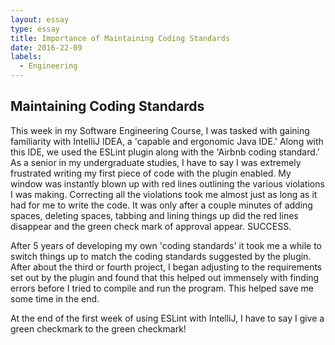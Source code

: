 ```yaml
---
layout: essay
type: essay
title: Importance of Maintaining Coding Standards
date: 2016-22-09
labels:
  - Engineering
---
```



## Maintaining Coding Standards

This week in my Software Engineering Course, I was tasked with gaining familiarity with IntelliJ IDEA, a 'capable and ergonomic Java IDE.' Along with this IDE, we used the ESLint plugin along with the 'Airbnb coding standard.' As a senior in my undergraduate studies, I have to say I was extremely frustrated writing my first piece of code with the plugin enabled. My window was instantly blown up with red lines outlining the various violations I was making. Correcting all the violations took me almost just as long as it had for me to write the code. It was only after a couple minutes of adding spaces, deleting spaces, tabbing and lining things up did the red lines disappear and the green check mark of approval appear. SUCCESS.

After 5 years of developing my own 'coding standards' it took me a while to switch things up to match the coding standards suggested by the plugin. After about the third or fourth project, I began adjusting to the requirements set out by the plugin and found that this helped out immensely with finding errors before I tried to compile and run the program. This helped save me some time in the end. 

At the end of the first week of using ESLint with IntelliJ, I have to say I give a green checkmark to the green checkmark!


